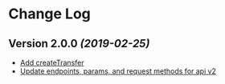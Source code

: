 Change Log
==========

Version 2.0.0 *(2019-02-25)*
------------------------------

- [Add createTransfer](https://github.com/hotchemi/zaim.js/pull/3)
- [Update endpoints, params, and request methods for api v2](https://github.com/hotchemi/zaim.js/pull/1)
